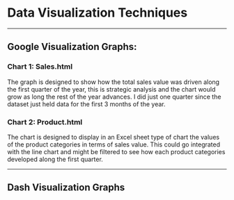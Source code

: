 # Data Visualization Techniques
___
## Google Visualization Graphs:
### Chart 1: Sales.html

The graph is designed to show how the total sales value was driven 
along the first quarter of the year, this is strategic analysis and
the chart would grow as long the rest of the year advances. I did just 
one quarter since the dataset just held data for the first 3 months of the year.

### Chart 2: Product.html

The chart is designed to display in an Excel sheet type of chart the values of the product categories
in terms of sales value. This could go integrated with the line chart and might be filtered to see
how each product categories developed along the first quarter.

___
## Dash Visualization Graphs


